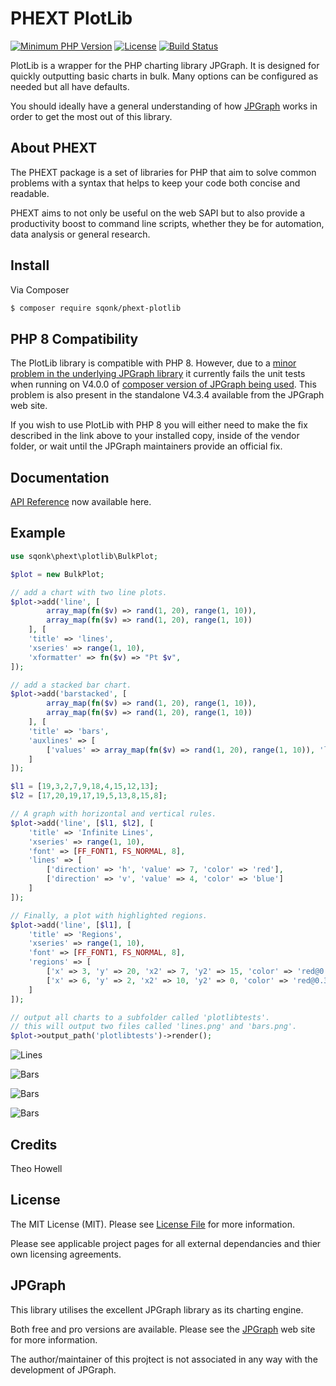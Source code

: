 # PHEXT PlotLib

[![Minimum PHP Version](https://img.shields.io/badge/php-%3E%3D%207.3-8892BF.svg)](https://php.net/)
[![License](https://sqonk.com/opensource/license.svg)](license.txt) [![Build Status](https://travis-ci.org/sqonk/phext-plotlib.svg?branch=master)](https://travis-ci.org/sqonk/phext-plotlib)

PlotLib is a wrapper for the PHP charting library JPGraph. It is designed for quickly outputting basic charts in bulk. Many options can be configured as needed but all have defaults.

You should ideally have a general understanding of how [JPGraph](https://jpgraph.net) works in order to get the most out of this library.


## About PHEXT

The PHEXT package is a set of libraries for PHP that aim to solve common problems with a syntax that helps to keep your code both concise and readable.

PHEXT aims to not only be useful on the web SAPI but to also provide a productivity boost to command line scripts, whether they be for automation, data analysis or general research.

## Install

Via Composer

``` bash
$ composer require sqonk/phext-plotlib
```



## PHP 8 Compatibility

The PlotLib library is compatible with PHP 8. However, due to a [minor problem in the underlying JPGraph library](https://github.com/HuasoFoundries/jpgraph/issues/99) it currently fails the unit tests when running on V4.0.0 of [composer version of JPGraph being used](https://github.com/HuasoFoundries/jpgraph). This problem is also present in the standalone V4.3.4 available from the JPGraph web site.

If you wish to use PlotLib with PHP 8 you will either need to make the fix described in the link above to your installed copy, inside of the vendor folder, or wait until the JPGraph maintainers provide an official fix.



## Documentation

[API Reference](docs/api/index.md) now available here.



## Example

``` php
use sqonk\phext\plotlib\BulkPlot;

$plot = new BulkPlot;

// add a chart with two line plots.
$plot->add('line', [
    	array_map(fn($v) => rand(1, 20), range(1, 10)),
    	array_map(fn($v) => rand(1, 20), range(1, 10))
    ], [
    'title' => 'lines',
    'xseries' => range(1, 10),
    'xformatter' => fn($v) => "Pt $v",
]);

// add a stacked bar chart.
$plot->add('barstacked', [
    	array_map(fn($v) => rand(1, 20), range(1, 10)),
    	array_map(fn($v) => rand(1, 20), range(1, 10))
    ], [
    'title' => 'bars',
    'auxlines' => [
    	['values' => array_map(fn($v) => rand(1, 20), range(1, 10)), 'legend' => 'auxlines']
    ]
]);

$l1 = [19,3,2,7,9,18,4,15,12,13];
$l2 = [17,20,19,17,19,5,13,8,15,8];

// A graph with horizontal and vertical rules.
$plot->add('line', [$l1, $l2], [
    'title' => 'Infinite Lines',
    'xseries' => range(1, 10),
    'font' => [FF_FONT1, FS_NORMAL, 8],
    'lines' => [
        ['direction' => 'h', 'value' => 7, 'color' => 'red'],
        ['direction' => 'v', 'value' => 4, 'color' => 'blue']
    ]
]);

// Finally, a plot with highlighted regions.
$plot->add('line', [$l1], [
    'title' => 'Regions',
    'xseries' => range(1, 10),
    'font' => [FF_FONT1, FS_NORMAL, 8],
    'regions' => [
        ['x' => 3, 'y' => 20, 'x2' => 7, 'y2' => 15, 'color' => 'red@0.3'],
        ['x' => 6, 'y' => 2, 'x2' => 10, 'y2' => 0, 'color' => 'red@0.3']
    ]
]);

// output all charts to a subfolder called 'plotlibtests'.
// this will output two files called 'lines.png' and 'bars.png'.
$plot->output_path('plotlibtests')->render();
```

![Lines](https://sqonk.com/opensource/phext/plotlib/docs/images/lines.png)

![Bars](https://sqonk.com/opensource/phext/plotlib/docs/images/bars.png)

![Bars](https://sqonk.com/opensource/phext/plotlib/docs/images/infinite_lines.png)

![Bars](https://sqonk.com/opensource/phext/plotlib/docs/images/regions.png)







## Credits

Theo Howell



## License

The MIT License (MIT). Please see [License File](license.txt) for more information. 

Please see applicable project pages for all external dependancies and thier own licensing agreements.



## JPGraph

This library utilises the excellent JPGraph library as its charting engine. 

Both free and pro versions are available. Please see the <a href="https://jpgraph.net">JPGraph</a> web site for more information. 

The author/maintainer of this projtect is not associated in any way with the development of JPGraph.



